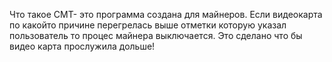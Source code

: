 Что такое CMT- это программа создана для майнеров.
Если видеокарта по какойто причине перегрелась выше отметки которую указал пользователь то процес майнера выключается.
Это сделано что бы видео карта прослужила дольше!
